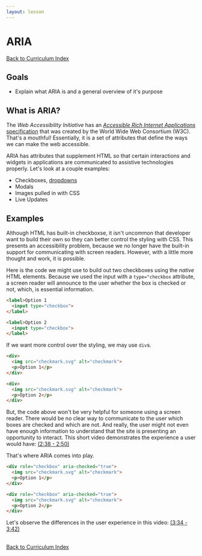 ```yaml
---
layout: lesson
---
```


# ARIA

<a href="../">Back to Curriculum Index</a>

## Goals

- Explain what ARIA is and a general overview of it's purpose

## What is ARIA?

The _Web Accessibility Initiative_ has an [_Accessible Rich Internet Applications_ specification](https://www.w3.org/TR/wai-aria-1.1/) that was created by the World Wide Web Consortium (W3C). That's a mouthful! Essentially, it is a set of attributes that define the ways we can make the web accessible. 
  
ARIA has attributes that supplement HTML so that certain interactions and widgets in applications are communicated to assistive technologies properly. Let's look at a couple examples:

- Checkboxes, [dropdowns](https://www.youtube.com/watch?time_continue=25&v=Xr32OASZO_Q&feature=emb_logo)
- Modals
- Images pulled in with CSS
- Live Updates

## Examples

Although HTML has built-in checkboxse, it isn't uncommon that developer want to build their own so they can better control the styling with CSS. This presents an accessibility problem, because we no longer have the built-in support for communicating with screen readers. However, with a little more thought and work, it is possible.

Here is the code we might use to build out two checkboxes using the _native_ HTML elements. Because we used the input with a `type="checkbox` attribute, a screen reader will announce to the user whether the box is checked or not, which, is essential information.

```html
<label>Option 1
  <input type="checkbox">
</label>

<label>Option 2
  <input type="checkbox">
</label>
```

If we want more control over the styling, we may use `div`s. 

```html
<div>
  <img src="checkmark.svg" alt="checkmark">
  <p>Option 1</p>
</div>

<div>
  <img src="checkmark.svg" alt="checkmark">
  <p>Option 2</p>
</div>
```

But, the code above won't be very helpful for someone using a screen reader. There would be no clear way to communicate to the user which boxes are checked and which are not. And really, the user might not even have enough information to understand that the site is presenting an opportunity to interact. This short video demonstrates the experience a user would have: [(2:38 - 2:50)](https://www.youtube.com/watch?v=g9Qff0b-lHk&list=PLNYkxOF6rcICWx0C9LVWWVqvHlYJyqw7g&index=14&t=0s)

That's where ARIA comes into play.

```html
<div role="checkbox" aria-checked="true">
  <img src="checkmark.svg" alt="checkmark">
  <p>Option 1</p>
</div>

<div role="checkbox" aria-checked="true">
  <img src="checkmark.svg" alt="checkmark">
  <p>Option 2</p>
</div>
```

Let's observe the differences in the user experience in this video: [(3:34 - 3:42)](https://www.youtube.com/watch?v=g9Qff0b-lHk&list=PLNYkxOF6rcICWx0C9LVWWVqvHlYJyqw7g&index=14&t=0s)

<br>
<a href="../">Back to Curriculum Index</a>